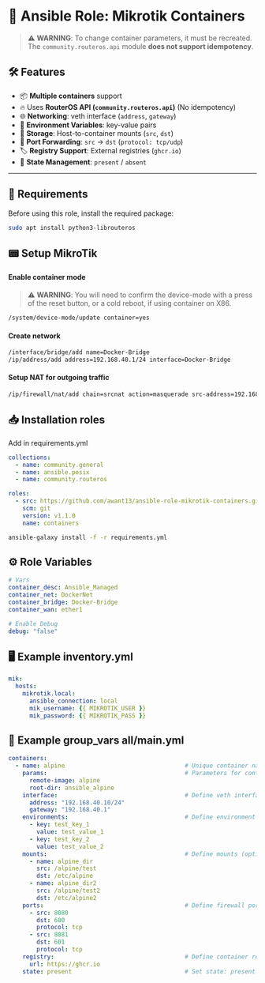 # 🚀 Ansible Role: Mikrotik Containers  

> ⚠ **WARNING**: To change container parameters, it must be recreated.  
> The `community.routeros.api` module **does not support idempotency**.  

## 🛠 Features  
- 📦  **Multiple containers** support  
- 🔥 Uses **RouterOS API (`community.routeros.api`)** (No idempotency)  
- 🌐 **Networking**: veth interface (`address`, `gateway`)  
- 🌱 **Environment Variables**: key-value pairs  
- 📂 **Storage**: Host-to-container mounts (`src`, `dst`)  
- 🔀 **Port Forwarding**: `src` → `dst` (`protocol: tcp/udp`)  
- 🏷️ **Registry Support**: External registries (`ghcr.io`)  
-  📌 **State Management**: `present` / `absent`  

---

## 🔧 Requirements  

Before using this role, install the required package:  

```bash
sudo apt install python3-librouteros
```

## 📟 Setup MikroTik 

#### Enable container mode

> ⚠ **WARNING**: You will need to confirm the device-mode with a press of the reset button, or a cold reboot, if using container on X86.

```bash
/system/device-mode/update container=yes
```
#### Create network

```bash 
/interface/bridge/add name=Docker-Bridge
/ip/address/add address=192.168.40.1/24 interface=Docker-Bridge
```
#### Setup NAT for outgoing traffic

```bash 
/ip/firewall/nat/add chain=srcnat action=masquerade src-address=192.168.40.1/24
```

## 📥 Installation roles
Add in requirements.yml

```yaml
collections:  
  - name: community.general
  - name: ansible.posix
  - name: community.routeros

roles:
  - src: https://github.com/awant13/ansible-role-mikrotik-containers.git
    scm: git
    version: v1.1.0
    name: containers
``` 

```bash
ansible-galaxy install -f -r requirements.yml
```

## ⚙️ Role Variables

```yaml
# Vars
container_desc: Ansible_Managed
container_net: DockerNet
container_bridge: Docker-Bridge
container_wan: ether1

# Enable Debug
debug: "false"
```

## 🖥️ Example inventory.yml

```yaml
mik:
  hosts:
    mikrotik.local:
      ansible_connection: local
      mik_username: {{ MIKROTIK_USER }}
      mik_password: {{ MIKROTIK_PASS }}

```

## 📜 Example group_vars all/main.yml

```yaml
containers:
  - name: alpine                                  # Unique container name  
    params:                                       # Parameters for container creation  
      remote-image: alpine
      root-dir: ansible_alpine
    interface:                                    # Define veth interface for the container  
      address: "192.168.40.10/24"
      gateway: "192.168.40.1"
    environments:                                 # Define environment variables (optional)  
      - key: test_key_1
        value: test_value_1
      - key: test_key_2
        value: test_value_2
    mounts:                                       # Define mounts (optional)  
      - name: alpine_dir
        src: /alpine/test
        dst: /etc/alpine
      - name: alpine_dir2
        src: /alpine/test2
        dst: /etc/alpine2
    ports:                                        # Define firewall ports (optional)  
      - src: 8080
        dst: 600
        protocol: tcp
      - src: 8081
        dst: 601
        protocol: tcp
    registry:                                     # Define container registry  
      url: https://ghcr.io
    state: present                                # Set state: present or absent  
```
